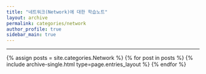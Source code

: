```yaml
---
title: "네트워크(Network)에 대한 학습노트"
layout: archive
permalink: categories/network
author_profile: true
sidebar_main: true
---
```


***

{% assign posts = site.categories.Network %}
{% for post in posts %} {% include archive-single.html type=page.entries_layout %} {% endfor %}